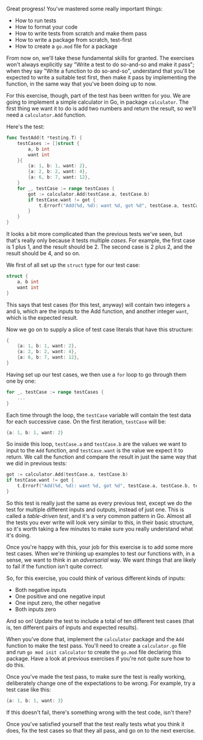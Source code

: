 Great progress! You've mastered some really important things:

* How to run tests
* How to format your code
* How to write tests from scratch and make them pass
* How to write a package from scratch, test-first
* How to create a `go.mod` file for a package

From now on, we'll take these fundamental skills for granted. The exercises won't always explicitly say "Write a test to do so-and-so and make it pass"; when they say "Write a function to do so-and-so", understand that you'll be expected to write a suitable test first, then make it pass by implementing the function, in the same way that you've been doing up to now.

For this exercise, though, part of the test has been written for you. We are going to implement a simple calculator in Go, in package `calculator`. The first thing we want it to do is add two numbers and return the result, so we'll need a `calculator.Add` function.

Here's the test:

```go
func TestAdd(t *testing.T) {
	testCases := []struct {
		a, b int
		want int
	}{
		{a: 1, b: 1, want: 2},
		{a: 2, b: 2, want: 4},
		{a: 6, b: 7, want: 12},
	}
	for _, testCase := range testCases {
		got := calculator.Add(testCase.a, testCase.b)
		if testCase.want != got {
			t.Errorf("Add(%d, %d): want %d, got %d", testCase.a, testCase.b, testCase.want, got)
		}
	}
}
```

It looks a bit more complicated than the previous tests we've seen, but that's really only because it tests multiple _cases_. For example, the first case is 1 plus 1, and the result should be 2. The second case is 2 plus 2, and the result should be 4, and so on.

We first of all set up the `struct` type for our test case:

```go
struct {
	a, b int
	want int
}
```

This says that test cases (for this test, anyway) will contain two integers `a` and `b`, which are the inputs to the Add function, and another integer `want`, which is the expected result.

Now we go on to supply a slice of test case literals that have this structure:

```go
{
	{a: 1, b: 1, want: 2},
	{a: 2, b: 2, want: 4},
	{a: 6, b: 7, want: 12},
}
```

Having set up our test cases, we then use a `for` loop to go through them one by one:

```go
for _, testCase := range testCases {
	...
}
```

Each time through the loop, the `testCase` variable will contain the test data for each successive case. On the first iteration, `testCase` will be:

```go
{a: 1, b: 1, want: 2}
```

So inside this loop, `testCase.a` and `testCase.b` are the values we want to input to the `Add` function, and `testCase.want` is the value we expect it to return. We call the function and compare the result in just the same way that we did in previous tests:

```go
got := calculator.Add(testCase.a, testCase.b)
if testCase.want != got {
	t.Errorf("Add(%d, %d): want %d, got %d", testCase.a, testCase.b, testCase.want, got)
}
```

So this test is really just the same as every previous test, except we do the test for multiple different inputs and outputs, instead of just one. This is called a _table-driven test_, and it's a very common pattern in Go. Almost all the tests you ever write will look very similar to this, in their basic structure, so it's worth taking a few minutes to make sure you really understand what it's doing.

Once you're happy with this, your job for this exercise is to add some more test cases. When we're thinking up examples to test our functions with, in a sense, we want to think in an _adversarial_ way. We want things that are likely to fail if the function isn't quite correct.

So, for this exercise, you could think of various different kinds of inputs:

* Both negative inputs
* One positive and one negative input
* One input zero, the other negative
* Both inputs zero

And so on! Update the test to include a total of ten different test cases (that is, ten different pairs of inputs and expected results).

When you've done that, implement the `calculator` package and the `Add` function to make the test pass. You'll need to create a `calculator.go` file and run `go mod init calculator` to create the `go.mod` file declaring this package. Have a look at previous exercises if you're not quite sure how to do this.

Once you've made the test pass, to make sure the test is really working, deliberately change one of the expectations to be wrong. For example, try a test case like this:

```go
{a: 1, b: 1, want: 3}
```

If this doesn't fail, there's something wrong with the test code, isn't there?

Once you've satisfied yourself that the test really tests what you think it does, fix the test cases so that they all pass, and go on to the next exercise.
